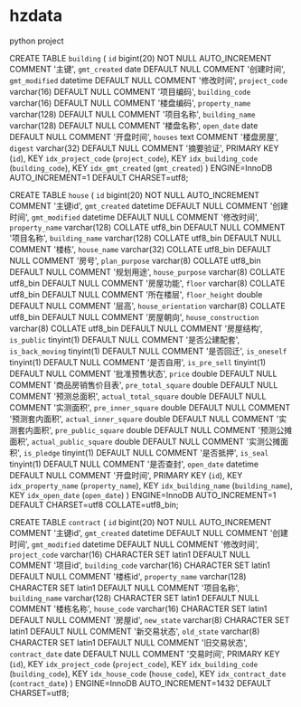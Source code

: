 # hzdata
python project

CREATE TABLE `building` (
  `id` bigint(20) NOT NULL AUTO_INCREMENT COMMENT '主键',
  `gmt_created` date DEFAULT NULL COMMENT '创建时间',
  `gmt_modified` datetime DEFAULT NULL COMMENT '修改时间',
  `project_code` varchar(16) DEFAULT NULL COMMENT '项目编码',
  `building_code` varchar(16) DEFAULT NULL COMMENT '楼盘编码',
  `property_name` varchar(128) DEFAULT NULL COMMENT '项目名称',
  `building_name` varchar(128) DEFAULT NULL COMMENT '楼盘名称',
  `open_date` date DEFAULT NULL COMMENT '开盘时间',
  `houses` text COMMENT '楼盘房屋',
  `digest` varchar(32) DEFAULT NULL COMMENT '摘要验证',
  PRIMARY KEY (`id`),
  KEY `idx_project_code` (`project_code`),
  KEY `idx_building_code` (`building_code`),
  KEY `idx_gmt_created` (`gmt_created`)
) ENGINE=InnoDB AUTO_INCREMENT=1 DEFAULT CHARSET=utf8;

CREATE TABLE `house` (
  `id` bigint(20) NOT NULL AUTO_INCREMENT COMMENT '主键id',
  `gmt_created` datetime DEFAULT NULL COMMENT '创建时间',
  `gmt_modified` datetime DEFAULT NULL COMMENT '修改时间',
  `property_name` varchar(128) COLLATE utf8_bin DEFAULT NULL COMMENT '项目名称',
  `building_name` varchar(128) COLLATE utf8_bin DEFAULT NULL COMMENT '楼栋',
  `house_name` varchar(32) COLLATE utf8_bin DEFAULT NULL COMMENT '房号',
  `plan_purpose` varchar(8) COLLATE utf8_bin DEFAULT NULL COMMENT '规划用途',
  `house_purpose` varchar(8) COLLATE utf8_bin DEFAULT NULL COMMENT '房屋功能',
  `floor` varchar(8) COLLATE utf8_bin DEFAULT NULL COMMENT '所在楼层',
  `floor_height` double DEFAULT NULL COMMENT '层高',
  `house_orientation` varchar(8) COLLATE utf8_bin DEFAULT NULL COMMENT '房屋朝向',
  `house_construction` varchar(8) COLLATE utf8_bin DEFAULT NULL COMMENT '房屋结构',
  `is_public` tinyint(1) DEFAULT NULL COMMENT '是否公建配套',
  `is_back_moving` tinyint(1) DEFAULT NULL COMMENT '是否回迁',
  `is_oneself` tinyint(1) DEFAULT NULL COMMENT '是否自用',
  `is_pre_sell` tinyint(1) DEFAULT NULL COMMENT '批准预售状态',
  `price` double DEFAULT NULL COMMENT '商品房销售价目表',
  `pre_total_square` double DEFAULT NULL COMMENT '预测总面积',
  `actual_total_square` double DEFAULT NULL COMMENT '实测面积',
  `pre_inner_square` double DEFAULT NULL COMMENT '预测套内面积',
  `actual_inner_square` double DEFAULT NULL COMMENT '实测套内面积',
  `pre_public_square` double DEFAULT NULL COMMENT '预测公摊面积',
  `actual_public_square` double DEFAULT NULL COMMENT '实测公摊面积',
  `is_pledge` tinyint(1) DEFAULT NULL COMMENT '是否抵押',
  `is_seal` tinyint(1) DEFAULT NULL COMMENT '是否查封',
  `open_date` datetime DEFAULT NULL COMMENT '开盘时间',
  PRIMARY KEY (`id`),
  KEY `idx_property_name` (`property_name`),
  KEY `idx_building_name` (`building_name`),
  KEY `idx_open_date` (`open_date`)
) ENGINE=InnoDB AUTO_INCREMENT=1 DEFAULT CHARSET=utf8 COLLATE=utf8_bin;

CREATE TABLE `contract` (
  `id` bigint(20) NOT NULL AUTO_INCREMENT COMMENT '主键id',
  `gmt_created` datetime DEFAULT NULL COMMENT '创建时间',
  `gmt_modified` datetime DEFAULT NULL COMMENT '修改时间',
  `project_code` varchar(16) CHARACTER SET latin1 DEFAULT NULL COMMENT '项目id',
  `building_code` varchar(16) CHARACTER SET latin1 DEFAULT NULL COMMENT '楼栋id',
  `property_name` varchar(128) CHARACTER SET latin1 DEFAULT NULL COMMENT '项目名称',
  `building_name` varchar(128) CHARACTER SET latin1 DEFAULT NULL COMMENT '楼栋名称',
  `house_code` varchar(16) CHARACTER SET latin1 DEFAULT NULL COMMENT '房屋id',
  `new_state` varchar(8) CHARACTER SET latin1 DEFAULT NULL COMMENT '新交易状态',
  `old_state` varchar(8) CHARACTER SET latin1 DEFAULT NULL COMMENT '旧交易状态',
  `contract_date` date DEFAULT NULL COMMENT '交易时间',
  PRIMARY KEY (`id`),
  KEY `idx_project_code` (`project_code`),
  KEY `idx_building_code` (`building_code`),
  KEY `idx_house_code` (`house_code`),
  KEY `idx_contract_date` (`contract_date`)
) ENGINE=InnoDB AUTO_INCREMENT=1432 DEFAULT CHARSET=utf8;

